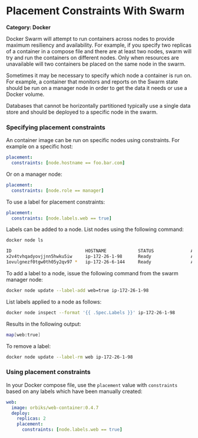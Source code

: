 # Placement Constraints With Swarm

__Category: Docker__

Docker Swarm will attempt to run containers across nodes to provide maximum resiliency and availability. For example, if you specify two replicas of a container in a compose file and there are at least two nodes, swarm will try and run the containers on different nodes. Only when resources are unavailable will two containers be placed on the same node in the swarm.

Sometimes it may be necessary to specify which node a container is run on. For example, a container that monitors and reports on the Swarm state should be run on a manager node in order to get the data it needs or use a Docker volume. 

Databases that cannot be horizontally partitioned typically use a single data store and should be deployed to a specific node in the swarm.

### Specifying placement constraints

An container image can be run on specific nodes using constraints. For example on a specific host:

```yaml
placement:
  constraints: [node.hostname == foo.bar.com]
```

Or on a manager node:

```yaml
placement:
  constraints: [node.role == manager]
```

To use a label for placement constraints:

```yaml
placement:
  constraints: [node.labels.web == true]
```

Labels can be added to a node. List nodes using the following command:

```bash
docker node ls
```

```bash
ID                            HOSTNAME            STATUS              AVAILABILITY        MANAGER STATUS      ENGINE VERSION
x2v4tvhqadyovjjnn5hwku5iw     ip-172-26-1-98      Ready               Active                                  18.09.0
1ovulgnezf0tgw0th05y2qv97 *   ip-172-26-6-144     Ready               Active              Leader              18.09.0
```

To add a label to a node, issue the following command from the swarm manager node:

```bash
docker node update --label-add web=true ip-172-26-1-98
```

List labels applied to a node as follows:

```bash
docker node inspect --format '{{ .Spec.Labels }}' ip-172-26-1-98
```

Results in the following output:

```bash
map[web:true]
```

To remove a label:

```bash
docker node update --label-rm web ip-172-26-1-98
```

### Using placement constraints

In your Docker compose file, use the `placement` value with `constraints` based on any labels which have been manually created:

```yaml
web:
  image: orbiks/web-container:0.4.7
  deploy:
    replicas: 2
    placement:
      constraints: [node.labels.web == true]
```